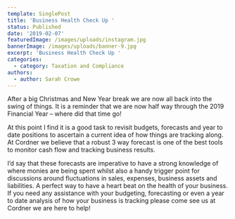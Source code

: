 ```yaml
---
template: SinglePost
title: 'Business Health Check Up '
status: Published
date: '2019-02-07'
featuredImage: /images/uploads/instagram.jpg
bannerImage: /images/uploads/banner-9.jpg
excerpt: 'Business Health Check Up '
categories:
  - category: Taxation and Compliance
authors:
  - author: Sarah Crowe
---
```

After a big Christmas and New Year break we are now all back into the swing of things. It is a reminder that we are now half way through the 2019 Financial Year – where did that time go!

At this point I find it is a good task to revisit budgets, forecasts and year to date positions to ascertain a current idea of how things are tracking along. At Cordner we believe that a robust 3 way forecast is one of the best tools to monitor cash flow and tracking business results.

I’d say that these forecasts are imperative to have a strong knowledge of where monies are being spent whilst also a handy trigger point for discussions around fluctuations in sales, expenses, business assets and liabilities. A perfect way to have a heart beat on the health of your business. If you need any assistance with your budgeting, forecasting or even a year to date analysis of how your business is tracking please come see us at Cordner we are here to help!
